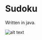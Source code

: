 # Sudoku
Written in java. 

![alt text](https://github.com/diyarfaraj/sudoku_java/tree/master/src/sudoku/sudoku.png)
